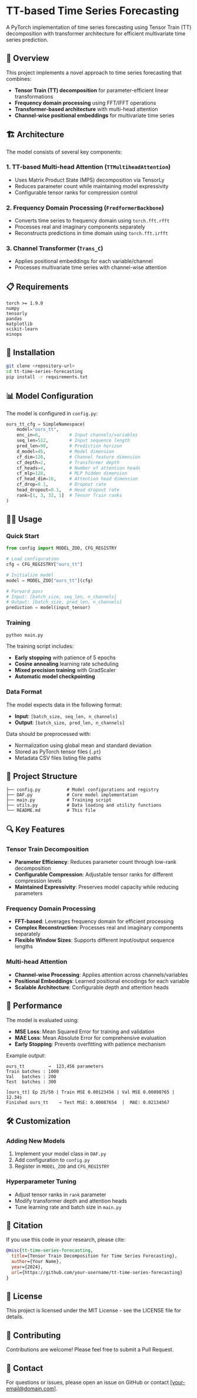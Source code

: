 # TT-based Time Series Forecasting

A PyTorch implementation of time series forecasting using Tensor Train (TT) decomposition with transformer architecture for efficient multivariate time series prediction.

## 🚀 Overview

This project implements a novel approach to time series forecasting that combines:
- **Tensor Train (TT) decomposition** for parameter-efficient linear transformations
- **Frequency domain processing** using FFT/IFFT operations
- **Transformer-based architecture** with multi-head attention
- **Channel-wise positional embeddings** for multivariate time series

## 🏗️ Architecture

The model consists of several key components:

### 1. TT-based Multi-head Attention (`TTMultiheadAttention`)
- Uses Matrix Product State (MPS) decomposition via TensorLy
- Reduces parameter count while maintaining model expressivity
- Configurable tensor ranks for compression control

### 2. Frequency Domain Processing (`FredformerBackbone`)
- Converts time series to frequency domain using `torch.fft.rfft`
- Processes real and imaginary components separately
- Reconstructs predictions in time domain using `torch.fft.irfft`

### 3. Channel Transformer (`Trans_C`)
- Applies positional embeddings for each variable/channel
- Processes multivariate time series with channel-wise attention

## 📋 Requirements

```
torch >= 1.9.0
numpy
tensorly
pandas
matplotlib
scikit-learn
einops
```

## 🔧 Installation

```bash
git clone <repository-url>
cd tt-time-series-forecasting
pip install -r requirements.txt
```

## 📊 Model Configuration

The model is configured in `config.py`:

```python
ours_tt_cfg = SimpleNamespace(
    model="ours_tt", 
    enc_in=6,           # Input channels/variables
    seq_len=512,        # Input sequence length
    pred_len=90,        # Prediction horizon
    d_model=45,         # Model dimension
    cf_dim=128,         # Channel feature dimension
    cf_depth=2,         # Transformer depth
    cf_heads=4,         # Number of attention heads
    cf_mlp=128,         # MLP hidden dimension
    cf_head_dim=16,     # Attention head dimension
    cf_drop=0.1,        # Dropout rate
    head_dropout=0.1,   # Head dropout rate
    rank=[1, 3, 32, 1]  # Tensor Train ranks
)
```

## 🏃‍♂️ Usage

### Quick Start

```python
from config import MODEL_ZOO, CFG_REGISTRY

# Load configuration
cfg = CFG_REGISTRY["ours_tt"]

# Initialize model
model = MODEL_ZOO["ours_tt"](cfg)

# Forward pass
# Input: [batch_size, seq_len, n_channels]
# Output: [batch_size, pred_len, n_channels]
prediction = model(input_tensor)
```

### Training

```bash
python main.py
```

The training script includes:
- **Early stopping** with patience of 5 epochs
- **Cosine annealing** learning rate scheduling
- **Mixed precision training** with GradScaler
- **Automatic model checkpointing**

### Data Format

The model expects data in the following format:
- **Input**: `[batch_size, seq_len, n_channels]`
- **Output**: `[batch_size, pred_len, n_channels]`

Data should be preprocessed with:
- Normalization using global mean and standard deviation
- Stored as PyTorch tensor files (`.pt`)
- Metadata CSV files listing file paths

## 📁 Project Structure

```
├── config.py          # Model configurations and registry
├── DAF.py             # Core model implementation
├── main.py            # Training script
├── utils.py           # Data loading and utility functions
└── README.md          # This file
```

## 🔍 Key Features

### Tensor Train Decomposition
- **Parameter Efficiency**: Reduces parameter count through low-rank decomposition
- **Configurable Compression**: Adjustable tensor ranks for different compression levels
- **Maintained Expressivity**: Preserves model capacity while reducing parameters

### Frequency Domain Processing
- **FFT-based**: Leverages frequency domain for efficient processing
- **Complex Reconstruction**: Processes real and imaginary components separately
- **Flexible Window Sizes**: Supports different input/output sequence lengths

### Multi-head Attention
- **Channel-wise Processing**: Applies attention across channels/variables
- **Positional Embeddings**: Learned positional encodings for each variable
- **Scalable Architecture**: Configurable depth and attention heads

## 🎯 Performance

The model is evaluated using:
- **MSE Loss**: Mean Squared Error for training and validation
- **MAE Loss**: Mean Absolute Error for comprehensive evaluation
- **Early Stopping**: Prevents overfitting with patience mechanism

Example output:
```
ours_tt         →  123,456 parameters
Train batches : 1000
Val   batches : 200
Test  batches : 300

[ours_tt] Ep 25/50 | Train MSE 0.00123456 | Val MSE 0.00098765 | 12.34s
Finished ours_tt    → Test MSE: 0.00087654  |  MAE: 0.02134567
```

## 🛠️ Customization

### Adding New Models
1. Implement your model class in `DAF.py`
2. Add configuration to `config.py`
3. Register in `MODEL_ZOO` and `CFG_REGISTRY`

### Hyperparameter Tuning
- Adjust tensor ranks in `rank` parameter
- Modify transformer depth and attention heads
- Tune learning rate and batch size in `main.py`

## 📝 Citation

If you use this code in your research, please cite:
```bibtex
@misc{tt-time-series-forecasting,
  title={Tensor Train Decomposition for Time Series Forecasting},
  author={Your Name},
  year={2024},
  url={https://github.com/your-username/tt-time-series-forecasting}
}
```

## 📄 License

This project is licensed under the MIT License - see the LICENSE file for details.

## 🤝 Contributing

Contributions are welcome! Please feel free to submit a Pull Request.

## 📧 Contact

For questions or issues, please open an issue on GitHub or contact [your-email@domain.com].
